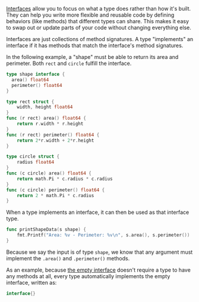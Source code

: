 [Interfaces](https://go.dev/tour/methods/9) allow you to focus on what a type does rather than how it's built. They can help you write more flexible and reusable code by defining behaviors (like methods) that different types can share. This makes it easy to swap out or update parts of your code without changing everything else.

Interfaces are just collections of method signatures. A type "implements" an interface if it has methods that match the interface's method signatures.

In the following example, a "shape" must be able to return its area and perimeter. Both `rect` and `circle` fulfill the interface.

```go
type shape interface {
  area() float64
  perimeter() float64
}

type rect struct {
    width, height float64
}
func (r rect) area() float64 {
    return r.width * r.height
}
func (r rect) perimeter() float64 {
    return 2*r.width + 2*r.height
}

type circle struct {
    radius float64
}
func (c circle) area() float64 {
    return math.Pi * c.radius * c.radius
}
func (c circle) perimeter() float64 {
    return 2 * math.Pi * c.radius
}
```

When a type implements an interface, it can then be used as that interface type.

```go
func printShapeData(s shape) {
	fmt.Printf("Area: %v - Perimeter: %v\n", s.area(), s.perimeter())
}
```

Because we say the input is of type `shape`, we know that any argument must implement the `.area()` and `.perimeter()` methods.

As an example, because [the empty interface](https://go.dev/tour/methods/14) doesn't require a type to have any methods at all, every type automatically implements the empty interface, written as:

```go
interface{}
```